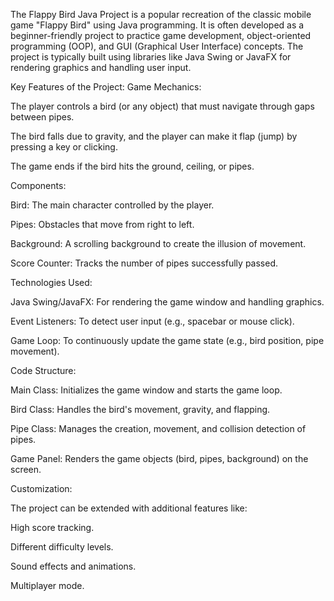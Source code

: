 The Flappy Bird Java Project is a popular recreation of the classic mobile game "Flappy Bird" using Java programming. It is often developed as a beginner-friendly project to practice game development, object-oriented programming (OOP), and GUI (Graphical User Interface) concepts. The project is typically built using libraries like Java Swing or JavaFX for rendering graphics and handling user input.

Key Features of the Project:
Game Mechanics:

The player controls a bird (or any object) that must navigate through gaps between pipes.

The bird falls due to gravity, and the player can make it flap (jump) by pressing a key or clicking.

The game ends if the bird hits the ground, ceiling, or pipes.

Components:

Bird: The main character controlled by the player.

Pipes: Obstacles that move from right to left.

Background: A scrolling background to create the illusion of movement.

Score Counter: Tracks the number of pipes successfully passed.

Technologies Used:

Java Swing/JavaFX: For rendering the game window and handling graphics.

Event Listeners: To detect user input (e.g., spacebar or mouse click).

Game Loop: To continuously update the game state (e.g., bird position, pipe movement).

Code Structure:

Main Class: Initializes the game window and starts the game loop.

Bird Class: Handles the bird's movement, gravity, and flapping.

Pipe Class: Manages the creation, movement, and collision detection of pipes.

Game Panel: Renders the game objects (bird, pipes, background) on the screen.

Customization:

The project can be extended with additional features like:

High score tracking.

Different difficulty levels.

Sound effects and animations.

Multiplayer mode.
